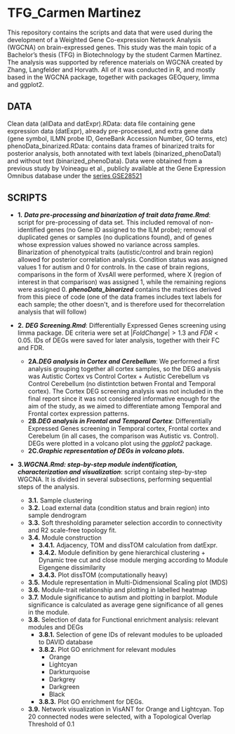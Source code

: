 # TFG_Carmen Martinez

This repository contains the scripts and data that were used during the development of a Weighted Gene Co-expression Network Analysis (WGCNA) on brain-expressed genes. This study was the main topic of a Bachelor’s thesis (TFG) in Biotechnology by the student Carmen Martínez.
The analysis was supported by reference materials on WGCNA created by Zhang, Langfelder and Horvath. All of it was conducted in R, and mostly based in the WGCNA package, together with packages GEOquery, limma and ggplot2.

## DATA
Clean data (allData and datExpr).RData: data file containing gene expression data (datExpr), already pre-processed, and extra gene data (gene symbol, ILMN probe ID, GeneBank Accession Number, GO terms, etc) phenoData_binarized.RData: contains data frames of binarized traits for posterior analysis, both annotated with text labels (binarized_phenoData1) and without text (binarized_phenoData).
Data were obtained from a previous study by Voineagu et al., publicly available at the Gene Expression Omnibus database under the [series GSE28521](https://www.ncbi.nlm.nih.gov/geo/query/acc.cgi?acc=GSE28521)

## SCRIPTS
* **1.** ***Data pre-processing and binarization of trait data frame.Rmd***: script for pre-processing of data set. This included removal of non-identified genes (no Gene ID assigned to the ILM probe); removal of duplicated genes or samples (no duplications found), and of genes whose expression values showed no variance across samples. Binarization of phenotypical traits (autistic/control and brain region) allowed for posterior correlation analysis. Condition status was assigned values 1 for autism and 0 for controls. In the case of brain regions, comparisons in the form of XvsAll were performed, where X (region of interest in that comparison) was assigned 1, while the remaining regions were assigned 0.
***phenoData_binarized*** contains the matrices derived from this piece of code (one of the data frames includes text labels for each sample; the other doesn't, and is therefore used for thecorrelation analysis that will follow)

* **2.** ***DEG Screening.Rmd***: Differentially Expressed Genes screening using limma package. DE criteria were set at $|Fold Change|>1.3$ and $FDR <0.05$. IDs of DEGs were saved for later analysis, together with their FC and FDR.
	* **2A.*DEG analysis in Cortex and Cerebellum***: We performed a first analysis grouping together all cortex samples, so the DEG analysis was Autistic Cortex vs Control Cortex + Autistic Cerebellum vs Control Cerebellum (no distintction betwen Frontal and Temporal cortex). The Cortex DEG screening analysis was not included in the final report since it was not considered informative enough for the aim of the study, as we aimed to differentiate among Temporal and Frontal cortex expression patterns.
	* **2B.*DEG analysis in Frontal and Temporal Cortex***: Differentially Expressed Genes screening in Temporal cortex, Frontal cortex and Cerebelum (in all cases, the comparison was Autistic vs. Control). DEGs were plotted in a volcano plot using the *ggplot2* package.
	* **2C.*Graphic representation of DEGs in volcano plots.***



* **3.*WGCNA.Rmd: step-by-step module indentification, characterization and visualization***: script containg step-by-step WGCNA. It is divided in several subsections, performing sequential steps of the analysis.
	* **3.1.** Sample clustering
	* **3.2.** Load external data (condition status and brain region) into sample dendrogram
	* **3.3.** Soft thresholding parameter selection accordin to connectivity and R2 scale-free topology fit.
	* **3.4.** Module construction
		* **3.4.1.** Adjacency, TOM and dissTOM calculation from datExpr.
		* **3.4.2.** Module definition by gene hierarchical clustering + Dynamic tree cut and close module merging according to Module Eigengene dissimilarity
		* **3.4.3.** Plot dissTOM (computationally heavy)
	* **3.5.** Module representation in Multi-Didmensional Scaling plot (MDS)
	* **3.6.** Module-trait relationship and plotting in labelled heatmap
	* **3.7.** Module significance to autism and plotting in barplot. Module significance is calculated as average gene significance of all genes in the module.
	* **3.8.** Selection of data for Functional enrichment analysis: relevant modules and DEGs
		* **3.8.1.** Selection of gene IDs of relevant modules to be uploaded to DAVID database
		* **3.8.2.** Plot GO enrichment for relevant modules
			- Orange
			- Lightcyan
			- Darkturquoise
			- Darkgrey
			- Darkgreen
			- Black
		* **3.8.3.** Plot GO enrichment for DEGs.
	* **3.9.** Network visualization in VisANT for Orange and Lightcyan. Top 20 connected nodes were selected, with a Topological Overlap Threshold of 0.1
